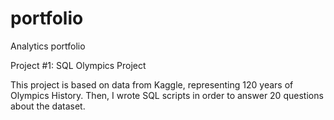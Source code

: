 # portfolio
Analytics portfolio

Project #1: SQL Olympics Project

This project is based on data from Kaggle, representing 120 years of Olympics History. Then, I wrote SQL scripts in order to answer 20 questions about the dataset. 
